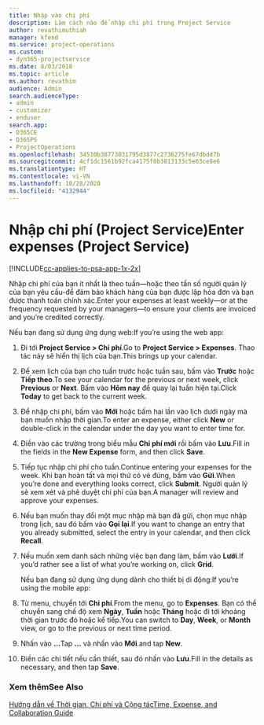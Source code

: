 ```yaml
---
title: Nhập vào chi phí
description: Làm cách nào để nhập chi phí trong Project Service
author: revathimuthiah
manager: kfend
ms.service: project-operations
ms.custom:
- dyn365-projectservice
ms.date: 8/03/2018
ms.topic: article
ms.author: revathim
audience: Admin
search.audienceType:
- admin
- customizer
- enduser
search.app:
- D365CE
- D365PS
- ProjectOperations
ms.openlocfilehash: 34510b38773031795d3877c2736275fe67dbdd7b
ms.sourcegitcommit: 4cf1dc1561b92fca4175f0b3813133c5e63ce8e6
ms.translationtype: HT
ms.contentlocale: vi-VN
ms.lasthandoff: 10/28/2020
ms.locfileid: "4132944"
---
```

# <a name="enter-expenses-project-service"></a><span data-ttu-id="b7e44-103">Nhập chi phí (Project Service)</span><span class="sxs-lookup"><span data-stu-id="b7e44-103">Enter expenses (Project Service)</span></span>

[!INCLUDE[cc-applies-to-psa-app-1x-2x](../includes/cc-applies-to-psa-app-1x-2x.md)]

<span data-ttu-id="b7e44-104">Nhập chi phí của bạn ít nhất là theo tuần—hoặc theo tần số người quản lý của bạn yêu cầu-để đảm bảo khách hàng của bạn được lập hóa đơn và bạn được thanh toán chính xác.</span><span class="sxs-lookup"><span data-stu-id="b7e44-104">Enter your expenses at least weekly—or at the frequency requested by your managers—to ensure your clients are invoiced and you’re credited correctly.</span></span>  
  
 <span data-ttu-id="b7e44-105">Nếu bạn đang sử dụng ứng dụng web:</span><span class="sxs-lookup"><span data-stu-id="b7e44-105">If you’re using the web app:</span></span>  
  
1. <span data-ttu-id="b7e44-106">Đi tới **Project Service > Chi phí**.</span><span class="sxs-lookup"><span data-stu-id="b7e44-106">Go to **Project Service > Expenses**.</span></span> <span data-ttu-id="b7e44-107">Thao tác này sẽ hiển thị lịch của bạn.</span><span class="sxs-lookup"><span data-stu-id="b7e44-107">This brings up your calendar.</span></span>  
  
2. <span data-ttu-id="b7e44-108">Để xem lịch của bạn cho tuần trước hoặc tuần sau, bấm vào **Trước** hoặc **Tiếp theo**.</span><span class="sxs-lookup"><span data-stu-id="b7e44-108">To see your calendar for the previous or next week, click **Previous** or **Next**.</span></span> <span data-ttu-id="b7e44-109">Bấm vào **Hôm nay** để quay lại tuần hiện tại.</span><span class="sxs-lookup"><span data-stu-id="b7e44-109">Click **Today** to get back to the current week.</span></span>  
  
3. <span data-ttu-id="b7e44-110">Để nhập chi phí, bấm vào **Mới** hoặc bấm hai lần vào lịch dưới ngày mà bạn muốn nhập thời gian.</span><span class="sxs-lookup"><span data-stu-id="b7e44-110">To enter an expense, either click **New** or double-click in the calendar under the day you want to enter time for.</span></span>  
  
4. <span data-ttu-id="b7e44-111">Điền vào các trường trong biểu mẫu **Chi phí mới** rồi bấm vào **Lưu**.</span><span class="sxs-lookup"><span data-stu-id="b7e44-111">Fill in the fields in the **New Expense** form, and then click **Save**.</span></span>  
  
5. <span data-ttu-id="b7e44-112">Tiếp tục nhập chi phí cho tuần.</span><span class="sxs-lookup"><span data-stu-id="b7e44-112">Continue entering your expenses for the week.</span></span> <span data-ttu-id="b7e44-113">Khi bạn hoàn tất và mọi thứ có vẻ đúng, bấm vào **Gửi**.</span><span class="sxs-lookup"><span data-stu-id="b7e44-113">When you’re done and everything looks correct, click **Submit**.</span></span> <span data-ttu-id="b7e44-114">Người quản lý sẽ xem xét và phê duyệt chi phí của bạn.</span><span class="sxs-lookup"><span data-stu-id="b7e44-114">A manager will review and approve your expenses.</span></span>  
  
6. <span data-ttu-id="b7e44-115">Nếu bạn muốn thay đổi một mục nhập mà bạn đã gửi, chọn mục nhập trong lịch, sau đó bấm vào **Gọi lại**.</span><span class="sxs-lookup"><span data-stu-id="b7e44-115">If you want to change an entry that you already submitted, select the entry in your calendar, and then click **Recall**.</span></span>  
  
7. <span data-ttu-id="b7e44-116">Nếu muốn xem danh sách những việc bạn đang làm, bấm vào **Lưới**.</span><span class="sxs-lookup"><span data-stu-id="b7e44-116">If you’d rather see a list of what you’re working on, click **Grid**.</span></span>  
  
   <span data-ttu-id="b7e44-117">Nếu bạn đang sử dụng ứng dụng dành cho thiết bị di động:</span><span class="sxs-lookup"><span data-stu-id="b7e44-117">If you’re using the mobile app:</span></span>  
  
8. <span data-ttu-id="b7e44-118">Từ menu, chuyển tới **Chi phí**.</span><span class="sxs-lookup"><span data-stu-id="b7e44-118">From the menu, go to **Expenses**.</span></span>     <span data-ttu-id="b7e44-119">Bạn có thể chuyển sang chế độ xem **Ngày**, **Tuần** hoặc **Tháng** hoặc đi tới khoảng thời gian trước đó hoặc kế tiếp.</span><span class="sxs-lookup"><span data-stu-id="b7e44-119">You can switch to **Day**, **Week**, or **Month** view, or go to the previous or next time period.</span></span>  
  
9. <span data-ttu-id="b7e44-120">Nhấn vào **…**</span><span class="sxs-lookup"><span data-stu-id="b7e44-120">Tap **…**</span></span> <span data-ttu-id="b7e44-121">và nhấn vào **Mới**.</span><span class="sxs-lookup"><span data-stu-id="b7e44-121">and tap **New**.</span></span>  
  
10. <span data-ttu-id="b7e44-122">Điền các chi tiết nếu cần thiết, sau đó nhấn vào **Lưu**.</span><span class="sxs-lookup"><span data-stu-id="b7e44-122">Fill in the details as necessary, and then tap **Save**.</span></span>  
  
### <a name="see-also"></a><span data-ttu-id="b7e44-123">Xem thêm</span><span class="sxs-lookup"><span data-stu-id="b7e44-123">See Also</span></span>  
 [<span data-ttu-id="b7e44-124">Hướng dẫn về Thời gian, Chi phí và Cộng tác</span><span class="sxs-lookup"><span data-stu-id="b7e44-124">Time, Expense, and Collaboration Guide</span></span>](../psa/time-expense-collaboration-guide.md)
